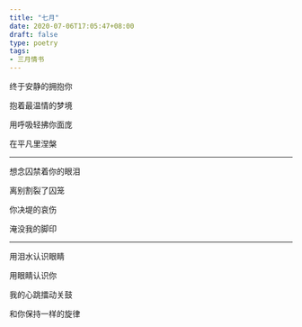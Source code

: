 ```yaml
---
title: "七月"
date: 2020-07-06T17:05:47+08:00
draft: false
type: poetry
tags:
- 三月情书
---
```


终于安静的拥抱你

抱着最温情的梦境

用呼吸轻拂你面庞

在平凡里涅槃

---

想念囚禁着你的眼泪

离别割裂了囚笼

你决堤的哀伤

淹没我的脚印

---

用泪水认识眼睛

用眼睛认识你

我的心跳擂动关鼓

和你保持一样的旋律